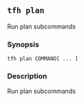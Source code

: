 ## `tfh plan`

Run plan subcommands

### Synopsis

    tfh plan COMMAND[ ... ]

### Description

Run plan subcommands

